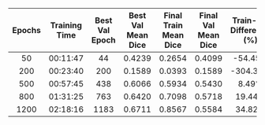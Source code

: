 | Epochs | Training Time | Best Val Epoch | Best Val Mean Dice | Final Train Mean Dice | Final Val Mean Dice | Train-Val Difference (%) |
|:------:|:---------:|:----:|:----------------:|:------:|:------:|:------:|
| 50 | 00:11:47 | 44 | 0.4239 | 0.2654 | 0.4099 | -54.45% | 
| 200 | 00:23:40 | 200 | 0.1589 | 0.0393 | 0.1589 | -304.33% | 
| 500 | 00:57:45 | 438 | 0.6066 | 0.5934 | 0.5430 | 8.49% | 
| 800 | 01:31:25 | 763 | 0.6420 | 0.7098 | 0.5718 | 19.44% | 
| 1200 | 02:18:16 | 1183 | 0.6711 | 0.8567 | 0.5584 | 34.82% | 
